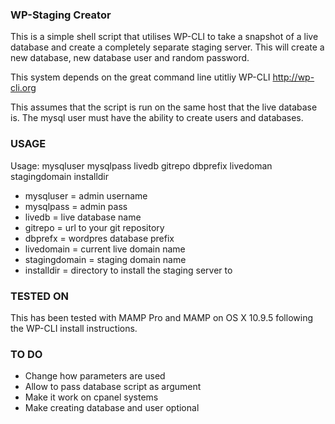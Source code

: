 ### WP-Staging Creator ###

This is a simple shell script that utilises WP-CLI to take a snapshot of a live database and create a completely separate staging server. This will create a new database, new database user and random password. 

This system depends on the great command line utitliy WP-CLI http://wp-cli.org 

This assumes that the script is run on the same host that the live database is. The mysql user must have the ability to create users and databases. 

### USAGE ###

Usage: mysqluser mysqlpass livedb gitrepo dbprefix livedoman stagingdomain installdir

- mysqluser = admin username
- mysqlpass = admin pass
- livedb = live database name 
- gitrepo = url to your git repository 
- dbprefx = wordpres database prefix 
- livedomain = current live domain name
- stagingdomain = staging domain name 
- installdir = directory to install the staging server to 


### TESTED ON ###

This has been tested with MAMP Pro and MAMP on OS X 10.9.5 following the WP-CLI install instructions. 


### TO DO ### 

 - Change how parameters are used 
 - Allow to pass database script as argument 
 - Make it work on cpanel systems 
 - Make creating database and user optional 